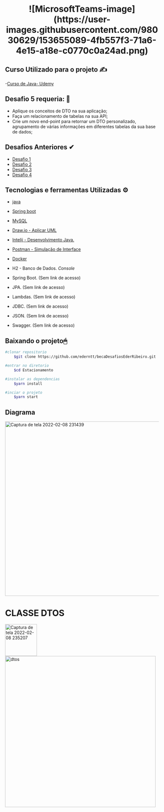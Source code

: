 

<h1 align= "center"> 
![MicrosoftTeams-image](https://user-images.githubusercontent.com/98030629/153655089-4fb557f3-71a6-4e15-a18e-c0770c0a24ad.png)
</h1> 

## Curso Utilizado para o projeto ✍
-[Curso de Java- Udemy](https://nttdatalearn.udemy.com/course/fundamentos-de-programacao-com-java/learn/lecture/5740792#overview)
	
## Desafio 5 requeria: 🤖
- Aplique os conceitos de DTO na sua aplicação;
- Faça um relacionamento de tabelas na sua API;
- Crie um novo end-point para retornar um DTO personalizado, agrupamento de várias informações em diferentes tabelas da sua base de dados;
	
## Desafios Anteriores ✔
- [Desafio 1](https://github.com/ederntt/becaDesafiosEderRibeiro/edit/main/README.md)
- [Desafio 2](https://github.com/ederntt/becaDesafiosEderRibeiro/tree/novodesafio)
- [Desafio 3](https://github.com/ederntt/becaDesafiosEderRibeiro/tree/Desafio3_)
- [Desafio 4](https://github.com/ederntt/becaDesafiosEderRibeiro/tree/Desafio4)

## Tecnologias e ferramentas Utilizadas ⚙
- [java](https://www.java.com/pt-BR/)
- [Spring boot](https://spring.io/projects/spring-boot)
- [MySQL](https://www.mysql.com/products/workbench/)
- [Draw.io - Aplicar UML](https://drawio.bbva.com/)
- [Intelij - Desenvolvimento Java.](https://www.jetbrains.com/pt-br/idea/) 
- [Postman - Simulação de Interface](https://www.postman.com/)
- [Docker](https://docs.docker.com/get-docker/)
	
- H2 - Banco de Dados. *Console*
- Spring Boot. (Sem link de acesso)
- JPA. (Sem link de acesso)
- Lambdas. (Sem link de acesso)
- JDBC. (Sem link de acesso)
- JSON. (Sem link de acesso)
- Swagger. (Sem link de acesso)
	

## Baixando o projeto🖱

```bash
#clonar repositorio
    $git clone https://github.com/ederntt/becaDesafiosEderRibeiro.git

#entrar no diretorio
    $cd Estacionamento

#instalar as dependencias
    $yarn install

#inciar o projeto
    $yarn start
```



## Diagrama
<img width="569" alt="Captura de tela 2022-02-08 231439" src="https://user-images.githubusercontent.com/98030629/153108995-a1dda8d0-227d-444d-959b-438a838ed661.png">


# CLASSE DTOS
<img width="104" alt="Captura de tela 2022-02-08 235207" src="https://user-images.githubusercontent.com/98030629/153112973-0d30ff39-a89a-4de6-846c-9a267a1bb9d5.png">


<img width="493" alt="dtos" src="https://user-images.githubusercontent.com/98030629/153112975-645c0844-cf66-43b2-8929-d37c18378c0d.png">
